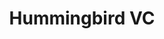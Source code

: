 ---
layout: firm_page
title: "Hummingbird VC"
id: "hummingbird.vc"
permalink: "/hummingbirdvchummingbird.vc/"
website: "https://www.hummingbird.vc"
offices: "London (United Kingdom)"
investment_stages: "Pre-Seed, Seed, Series A"
portfolio_companies: "Vance, Kraken, Enveda Biosciences, Kernal Bio, Basecamp Research, Serna Bio, Monumental, Automata, Aspire, BillionToOne, Pristyn Care, Deliveroo, Waypoint Bio, Anima, Amber Bio, Zippi, Argent Labs, Gram Games, Salient Motion, Pheiron, Alloy Automation, Armut, Amplidata, Bright Money, Ciceksepeti, Cycle, Beat, Eka Care, Engagor, Deall, Eden, EON Dental, InVideo, Frontier Car Group, Jupiter, Kaleidoscope, HubFlo, Let's Do This, LatchBio, Layer, Khatabook, Peak Games, OneCard, Reiterate, Soda, Showpad, Starpath Robotics, Skorlife, Taro Health, Magic, Lovable Labs, Deepshard, Etched"
portfolio_link: "https://www.hummingbird.vc/portfolio"
investment_markets: "Biotech, Fintech, Deep Tech, SaaS, Healthcare, Gaming, Marketplaces, Artificial Intelligence"
founded_year: "2010"
description: "Hummingbird is a global generalist seed investment fund, investing in outlier founders at the earliest stage of their journey. They partner very early and support companies throughout their lifecycle, providing patient and long-term capital."
linkedin: "https://www.linkedin.com/company/hummigbird-ventures/"
twitter: "https://twitter.com/hummingbirdvc?lang=en"
instagram: ""
team_page: "https://www.hummingbird.vc/team"
investor_type: "Venture Capital"
crunchbase: "https://www.crunchbase.com/organization/hummingbird-ventures"
pitchbook: "https://pitchbook.com/profiles/investor/52589-44"

# SEO Optimization
meta_title: "Hummingbird VC - VC Firm - projectstartups.com"
meta_description: "Hummingbird VC, Hummingbird is a global generalist seed investment fund, investing in outlier founders at the earliest stage of their journey. They partner very early..."
meta_keywords: "Hummingbird VC, Biotech, Fintech, Deep Tech, SaaS, Healthcare, Gaming, Marketplaces, Artificial Intelligence, VC firm, venture capital, startup investor, projectstartups.com"
canonical_url: "https://vc.projectstartups.com/hummingbirdvchummingbird.vc/"
---